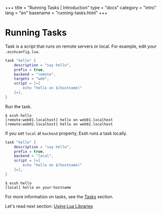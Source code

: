 +++
title = "Running Tasks | Introduction"
type = "docs"
category = "intro"
lang = "en"
basename = "running-tasks.html"
+++

# Running Tasks

Task is a script that runs on remote servers or local.
For example, edit your `.esshconfig.lua`.

~~~lua
task "hello" {
    description = "say hello",
    prefix = true,
    backend = "remote",
    targets = "web",
    script = [=[
        echo "hello on $(hostname)"
    ]=],
}
~~~

Run the task.

~~~
$ essh hello
[remote:web01.localhost] hello on web01.localhost
[remote:web02.localhost] hello on web02.localhost
~~~

If you set `local` at `backend` property, Essh runs a task locally.

~~~lua
task "hello" {
    description = "say hello",
    prefix = true,
    backend = "local",
    script = [=[
        echo "hello on $(hostname)"
    ]=],
}
~~~

~~~
$ essh hello
[local] hello on your-hostname
~~~

For more information on tasks, see the [Tasks](/essh/docs/en/tasks.html) section.

Let's read next section: [Using Lua Libraries](using-lua-libraries.html)
